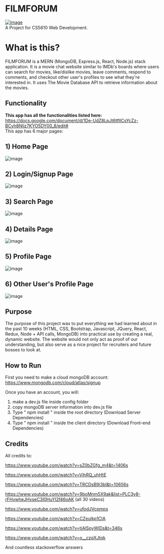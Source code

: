 # FILMFORUM
[![image](https://user-images.githubusercontent.com/45181211/146998889-dccb3081-a46d-4b06-8dfd-c51f83b3b5ee.png)](https://www.youtube.com/watch?v=aU5J4Er21HE)
<br>
A Project for CS5610 Web Development.

# What is this?
FILMFORUM is a MERN (MongoDB, Express.js, React, Node.js) stack application. It is a movie chat website similar to IMDb's boards where users can search for movies, like/dislike movies, leave comments, respond to comments, and checkout other user's profiles to see what they're interested in. It uses The Movie Database API to retrieve information about the movies.

## Functionality
**This app has all the functionalities listed here:** https://docs.google.com/document/d/1De-UdZ8LpJt6tftlCsYcZz-BCyh8Nljz7KYO5DY00_8/edit#
<br>
This app has 6 major pages:
<br>
## 1) Home Page 
![image](https://user-images.githubusercontent.com/45181211/146998088-54e4c1c8-f31d-47af-be11-5f5fb82c1332.png)

## 2) Login/Signup Page
![image](https://user-images.githubusercontent.com/45181211/146998222-79df0e9c-b456-4560-adf5-b0d9515e3795.png)

## 3) Search Page
![image](https://user-images.githubusercontent.com/45181211/146998266-410d9ce5-13c8-4f64-aa86-8c7e72049403.png)

## 4) Details Page
![image](https://user-images.githubusercontent.com/45181211/146998356-502b27c7-6919-4a9e-bc5c-968855f08e63.png)

## 5) Profile Page
![image](https://user-images.githubusercontent.com/45181211/146998395-96c0b7d1-364a-43ed-81b1-efd463b2607c.png)

## 6) Other User's Profile Page
![image](https://user-images.githubusercontent.com/45181211/146998484-6c134cd2-45a0-4cbc-83be-97064a0d6875.png)

## Purpose
The purpose of this project was to put everything we had learned about in the past 10 weeks (HTML, CSS, Bootstrap, Javascript, JQuery, React, Redux, Node + API calls, MongoDB) into practical use by creating a real, dynamic website. The website would not only act as proof of our understanding, but also serve as a nice project for recruiters and future bosses to look at.

## How to Run

First you need to make a cloud mongoDB account: https://www.mongodb.com/cloud/atlas/signup

Once you have an account, you will:

1) make a dev.js file inside config folder
2) copy mongoDB server information into dev.js file
3) Type " npm install " inside the root directory (Download Server Dependencies)
4) Type " npm install " inside the client directory (Download Front-end Dependencies)

## Credits
All credits to:

https://www.youtube.com/watch?v=sZ0bZGfg_m4&t=1406s

https://www.youtube.com/watch?v=VihRQ_uhHtE

https://www.youtube.com/watch?v=TRCDsB9i3bI&t=10656s

https://www.youtube.com/watch?v=9boMnm5X9ak&list=PLC3y8-rFHvwheJHvseC3I0HuYI2f46oAK
(all 30 videos)

https://www.youtube.com/watch?v=ufodJVcpmps

https://www.youtube.com/watch?v=CZeulkp1ClA

https://www.youtube.com/watch?v=tiAlSpyWIDs&t=346s

https://www.youtube.com/watch?v=o__czqXJtqk

And countless stackoverflow answers
